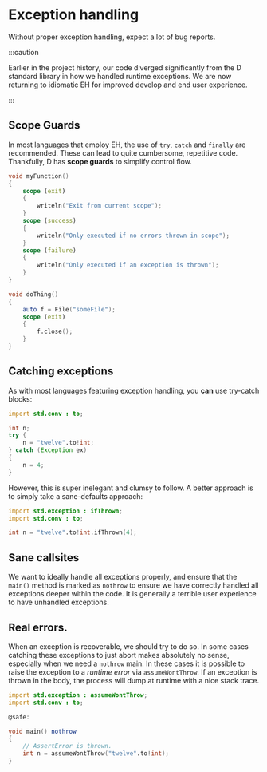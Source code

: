 # Exception handling

Without proper exception handling, expect a lot of bug reports.

:::caution

Earlier in the project history, our code diverged significantly from the D standard library in how we handled runtime exceptions.
We are now returning to idiomatic EH for improved develop and end user experience.

:::

## Scope Guards

In most languages that employ EH, the use of `try`, `catch` and `finally` are recommended. These can lead to quite cumbersome,
repetitive code. Thankfully, D has **scope guards** to simplify control flow.

```d
void myFunction()
{
    scope (exit)
    {
        writeln("Exit from current scope");
    }
    scope (success)
    {
        writeln("Only executed if no errors thrown in scope");
    }
    scope (failure)
    {
        writeln("Only executed if an exception is thrown");
    }
}
```

```d
void doThing()
{
    auto f = File("someFile");
    scope (exit)
    {
        f.close();
    }
}
```

## Catching exceptions

As with most languages featuring exception handling, you **can** use try-catch blocks:

```d
import std.conv : to;

int n;
try {
    n = "twelve".to!int;
} catch (Exception ex)
{
    n = 4;
}
```

However, this is super inelegant and clumsy to follow. A better approach is to simply take
a sane-defaults approach:

```d
import std.exception : ifThrown;
import std.conv : to;

int n = "twelve".to!int.ifThrown(4);
```

## Sane callsites

We want to ideally handle all exceptions properly, and ensure that the `main()` method is marked
as `nothrow` to ensure we have correctly handled all exceptions deeper within the code. It is
generally a terrible user experience to have unhandled exceptions.

## Real errors.

When an exception is recoverable, we should try to do so. In some cases catching these exceptions
to just abort makes absolutely no sense, especially when we need a `nothrow` main. In these cases
it is possible to raise the exception to a *runtime error* via `assumeWontThrow`. If an exception
is thrown in the body, the process will dump at runtime with a nice stack trace.

```d
import std.exception : assumeWontThrow;
import std.conv : to;

@safe:

void main() nothrow
{
    // AssertError is thrown.
    int n = assumeWontThrow("twelve".to!int);
}
```